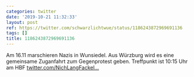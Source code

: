 ```yaml
---
categories: twitter
date: '2019-10-21 11:32:33'
layout: post
ref: https://twitter.com/schwarzlichtwue/status/1186243872969691136
tags: []
title: 1186243872969691136
---
```

Am 16.11 marschieren Nazis in Wunsiedel. Aus Würzburg wird es eine gemeinsame Zuganfahrt zum Gegenprotest geben. Treffpunkt ist 10:15 Uhr am HBF [twitter.com/NichLangFackel…](https://twitter.com/NichLangFackeln/status/1186238124290170881) 